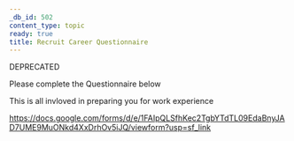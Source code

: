 ```yaml
---
_db_id: 502
content_type: topic
ready: true
title: Recruit Career Questionnaire
---
```


DEPRECATED

Please complete the Questionnaire below

This is all invloved in preparing you for work experience

https://docs.google.com/forms/d/e/1FAIpQLSfhKec2TgbYTdTL09EdaBnyJAD7UME9MuONkd4XxDrhOv5iJQ/viewform?usp=sf_link